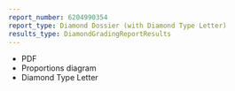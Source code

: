 ```yaml
---
report_number: 6204990354
report_type: Diamond Dossier (with Diamond Type Letter)
results_type: DiamondGradingReportResults
---
```


* PDF
* Proportions diagram
* Diamond Type Letter 
